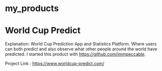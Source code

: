 # my_products


# World Cup Predict

Explanation: 
  World Cup Prediction App and Statistics Platform. Where users can both predict and also observe what other people
  around the world have predicted. I started this product with https://github.com/immpeccable.

Project Link : https://www.worldcup-predict.com/
